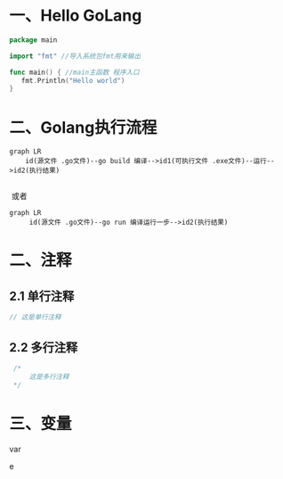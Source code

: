 # 一、Hello GoLang

```go
package main

import "fmt" //导入系统包fmt用来输出

func main() { //main主函数 程序入口
   fmt.Println("Hello world")
}
```

# 二、Golang执行流程

```mermaid
graph LR
    id(源文件 .go文件)--go build 编译-->id1(可执行文件 .exe文件)--运行-->id2(执行结果)
    

```

 或者

```mermaid
graph LR
     id(源文件 .go文件)--go run 编译运行一步-->id2(执行结果)
```

# 二、注释

## 2.1 单行注释

```go
// 这是单行注释
```

## 2.2 多行注释

```go
 /*
     这是多行注释
 */
```



# 三、变量

 var 



 e
